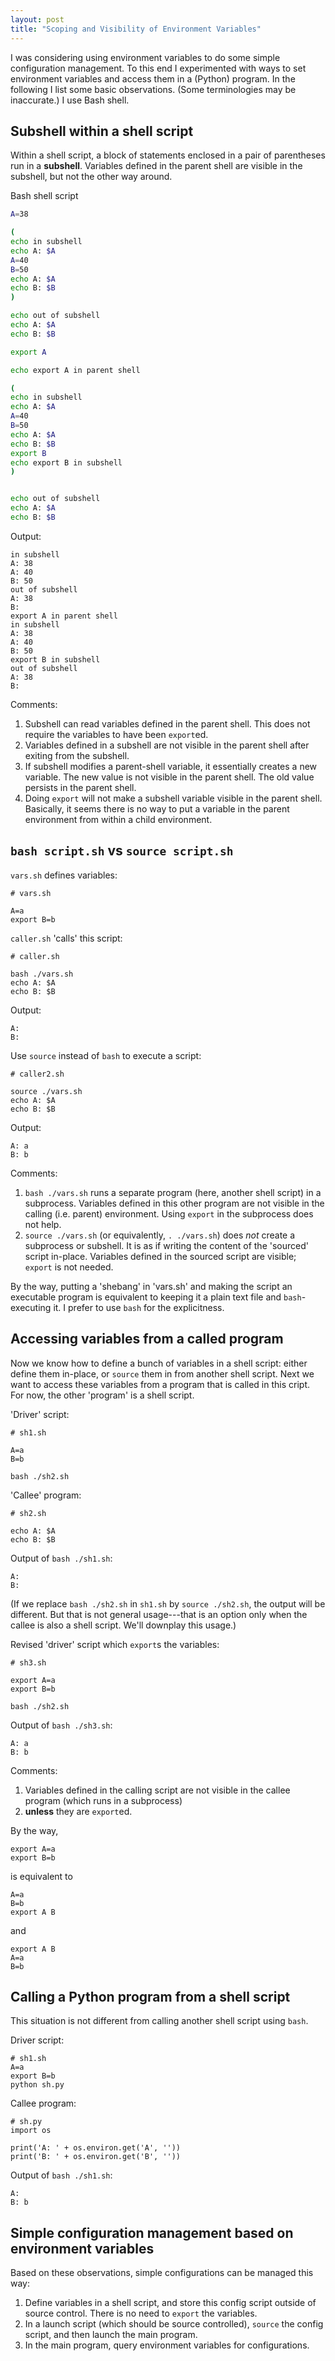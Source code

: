 ```yaml
---
layout: post
title: "Scoping and Visibility of Environment Variables"
---
```



I was considering using environment variables to do some simple
configuration management. To this end I experimented with ways to set environment variables
and access them in a (Python) program.
In the following I list some basic observations.
(Some terminologies may be inaccurate.)
I use Bash shell.

## Subshell within a shell script

Within a shell script, a block of statements enclosed in a pair of parentheses
run in a **subshell**. Variables defined in the parent shell are visible in the subshell,
but not the other way around.

Bash shell script
```bash
A=38

(
echo in subshell
echo A: $A
A=40
B=50
echo A: $A
echo B: $B
)

echo out of subshell
echo A: $A
echo B: $B

export A

echo export A in parent shell

(
echo in subshell
echo A: $A
A=40
B=50
echo A: $A
echo B: $B
export B
echo export B in subshell
)


echo out of subshell
echo A: $A
echo B: $B
```

Output:
```
in subshell
A: 38
A: 40
B: 50
out of subshell
A: 38
B:
export A in parent shell
in subshell
A: 38
A: 40
B: 50
export B in subshell
out of subshell
A: 38
B:
```

Comments:

1. Subshell can read variables defined in the parent shell.
   This does not require the variables to have been `export`ed.
2. Variables defined in a subshell are not visible in the parent shell
   after exiting from the subshell.
3. If subshell modifies a parent-shell variable, it essentially creates a new variable.
   The new value is not visible in the parent shell.
   The old value persists in the parent shell.
4. Doing `export` will not make a subshell variable visible in the parent shell.
   Basically, it seems there is no way to put a variable in the parent environment
   from within a child environment.


## `bash script.sh` vs `source script.sh`

`vars.sh` defines variables:
```
# vars.sh

A=a
export B=b
```

`caller.sh` 'calls' this script:
```
# caller.sh

bash ./vars.sh
echo A: $A
echo B: $B
```

Output:
```
A:
B:
```

Use `source` instead of `bash` to execute a script:
```
# caller2.sh

source ./vars.sh
echo A: $A
echo B: $B
```

Output:
```
A: a
B: b
```

Comments:

1. `bash ./vars.sh` runs a separate program (here, another shell script) in a subprocess.
   Variables defined in this other program are not visible in the calling (i.e. parent)
   environment. Using `export` in the subprocess does not help.
2. `source ./vars.sh` (or equivalently, `. ./vars.sh`) does *not* create a subprocess or subshell.
   It is as if writing the content of the 'sourced' script in-place.
   Variables defined in the sourced script are visible; `export` is not needed.

By the way, putting a 'shebang' in 'vars.sh' and making the script an executable program
is equivalent to keeping it a plain text file and `bash`-executing it.
I prefer to use `bash` for the explicitness.


## Accessing variables from a called program

Now we know how to define a bunch of variables in a shell script:
either define them in-place, or `source` them in from another shell script.
Next we want to access these variables from a program that is called in this cript.
For now, the other 'program' is a shell script.

'Driver' script:
```
# sh1.sh

A=a
B=b

bash ./sh2.sh
```

'Callee' program:
```
# sh2.sh

echo A: $A
echo B: $B
```

Output of `bash ./sh1.sh`:
```
A:
B:
```

(If we replace `bash ./sh2.sh` in `sh1.sh` by `source ./sh2.sh`,
the output will be different. But that is not general usage---that is an option
only when the callee is also a shell script. We'll downplay this usage.)



Revised 'driver' script which `export`s the variables:
```
# sh3.sh

export A=a
export B=b

bash ./sh2.sh
```

Output of `bash ./sh3.sh`:
```
A: a
B: b
```

Comments:

1. Variables defined in the calling script are not visible in the callee program
   (which runs in a subprocess)
2. **unless** they are `export`ed.


By the way,
```
export A=a
export B=b
```
is equivalent to
```
A=a
B=b
export A B
```
and
```
export A B
A=a
B=b
```

## Calling a Python program from a shell script

This situation is not different from calling another shell script using `bash`.

Driver script:
```
# sh1.sh
A=a
export B=b
python sh.py
```

Callee program:
```
# sh.py
import os

print('A: ' + os.environ.get('A', ''))
print('B: ' + os.environ.get('B', ''))
```

Output of `bash ./sh1.sh`:
```
A:
B: b
```

## Simple configuration management based on environment variables

Based on these observations, simple configurations can be managed this way:

1. Define variables in a shell script, and store this config script outside of source control.
   There is no need to `export` the variables.
2. In a launch script (which should be source controlled), `source` the config script,
   and then launch the main program.
3. In the main program, query environment variables for configurations.

